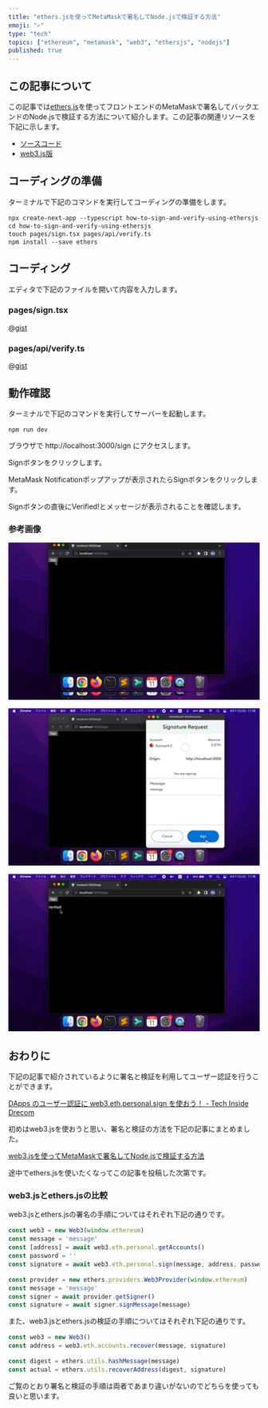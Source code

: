 ```yaml
---
title: "ethers.jsを使ってMetaMaskで署名してNode.jsで検証する方法"
emoji: "✍️"
type: "tech"
topics: ["ethereum", "metamask", "web3", "ethersjs", "nodejs"]
published: true
---
```


## この記事について

この記事では[ethers.js](https://www.npmjs.com/package/ethers)を使ってフロントエンドのMetaMaskで署名してバックエンドのNode.jsで検証する方法について紹介します。この記事の関連リソースを下記に示します。

- [ソースコード](https://github.com/tatsuyasusukida/how-to-sign-and-verify-using-web3js)
- [web3.js版](https://zenn.dev/tatsuyasusukida/articles/how-to-sign-and-verify-using-web3js)

## コーディングの準備

ターミナルで下記のコマンドを実行してコーディングの準備をします。

```shell
npx create-next-app --typescript how-to-sign-and-verify-using-ethersjs
cd how-to-sign-and-verify-using-ethersjs
touch pages/sign.tsx pages/api/verify.ts
npm install --save ethers
```



## コーディング

エディタで下記のファイルを開いて内容を入力します。

### pages/sign.tsx

@[gist](https://gist.github.com/tatsuyasusukida/af5e160fac7b88c151ebca6b653b9135?file=sign.tsx)

### pages/api/verify.ts

@[gist](https://gist.github.com/tatsuyasusukida/af5e160fac7b88c151ebca6b653b9135?file=verify.ts)



## 動作確認

ターミナルで下記のコマンドを実行してサーバーを起動します。

```shell
npm run dev
```

ブラウザで http://localhost:3000/sign にアクセスします。

Signボタンをクリックします。

MetaMask Notificationポップアップが表示されたらSignボタンをクリックします。

Signボタンの直後にVerified!とメッセージが表示されることを確認します。

### 参考画像

![](/images/articles/how-to-sign-and-verify-using-web3js/img-check-01.jpg)

![](/images/articles/how-to-sign-and-verify-using-web3js/img-check-02.jpg)

![](/images/articles/how-to-sign-and-verify-using-web3js/img-check-03.jpg)



## おわりに

下記の記事で紹介されているように署名と検証を利用してユーザー認証を行うことができます。

[DApps のユーザー認証に web3.eth.personal.sign を使おう！ - Tech Inside Drecom](https://tech.drecom.co.jp/dapps-use-web3-eth-personal-sign/)

初めはweb3.jsを使おうと思い、署名と検証の方法を下記の記事にまとめました。

[web3.jsを使ってMetaMaskで署名してNode.jsで検証する方法](https://zenn.dev/tatsuyasusukida/articles/how-to-sign-and-verify-using-web3js)

途中でethers.jsを使いたくなってこの記事を投稿した次第です。

### web3.jsとethers.jsの比較

web3.jsとethers.jsの署名の手順についてはそれぞれ下記の通りです。

```js:web3js-sign.js
const web3 = new Web3(window.ethereum)
const message = 'message'
const [address] = await web3.eth.personal.getAccounts()
const password = ''
const signature = await web3.eth.personal.sign(message, address, password)
```

```js:ethers-sign.js
const provider = new ethers.providers.Web3Provider(window.ethereum)
const message = 'message'
const signer = await provider.getSigner()
const signature = await signer.signMessage(message)
```

また、web3.jsとethers.jsの検証の手順についてはそれぞれ下記の通りです。

```js:web3js-verify.js
const web3 = new Web3()
const address = web3.eth.accounts.recover(message, signature)
```

```js:ethers-verify.js
const digest = ethers.utils.hashMessage(message)
const actual = ethers.utils.recoverAddress(digest, signature)
```

ご覧のとおり署名と検証の手順は両者であまり違いがないのでどちらを使っても良いと思います。
